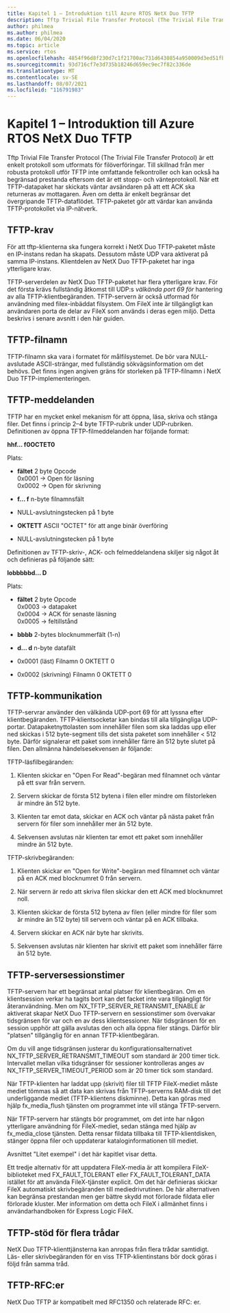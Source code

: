 ```yaml
---
title: Kapitel 1 – Introduktion till Azure RTOS NetX Duo TFTP
description: Tftp Trivial File Transfer Protocol (The Trivial File Transfer Protocol) är ett enkelt protokoll som utformats för filöverföringar.
author: philmea
ms.author: philmea
ms.date: 06/04/2020
ms.topic: article
ms.service: rtos
ms.openlocfilehash: 4854f96d8f230d7c1f21700ac731d6430854a950009d3ed51fbf90d37885f255
ms.sourcegitcommit: 93d716cf7e3d735b18246d659ec9ec7f82c336de
ms.translationtype: MT
ms.contentlocale: sv-SE
ms.lasthandoff: 08/07/2021
ms.locfileid: "116791983"
---
```

# <a name="chapter-1---introduction-to-azure-rtos-netx-duo-tftp"></a>Kapitel 1 – Introduktion till Azure RTOS NetX Duo TFTP 

Tftp Trivial File Transfer Protocol (The Trivial File Transfer Protocol) är ett enkelt protokoll som utformats för filöverföringar. Till skillnad från mer robusta protokoll utför TFTP inte omfattande felkontroller och kan också ha begränsad prestanda eftersom det är ett stopp- och vänteprotokoll. När ett TFTP-datapaket har skickats väntar avsändaren på att ett ACK ska returneras av mottagaren. Även om detta är enkelt begränsar det övergripande TFTP-dataflödet. TFTP-paketet gör att värdar kan använda TFTP-protokollet via IP-nätverk.

## <a name="tftp-requirements"></a>TFTP-krav

För att tftp-klienterna ska fungera korrekt i NetX Duo TFTP-paketet måste en IP-instans redan ha skapats. Dessutom måste UDP vara aktiverat på samma IP-instans. Klientdelen av NetX Duo TFTP-paketet har inga ytterligare krav.

TFTP-serverdelen av NetX Duo TFTP-paketet har flera ytterligare krav. För det första krävs fullständig åtkomst till UDP:s *välkända port 69 för* hantering av alla TFTP-klientbegäranden. TFTP-servern är också utformad för användning med filex-inbäddat filsystem. Om FileX inte är tillgängligt kan användaren porta de delar av FileX som används i deras egen miljö. Detta beskrivs i senare avsnitt i den här guiden.

## <a name="tftp-file-names"></a>TFTP-filnamn 

TFTP-filnamn ska vara i formatet för målfilsystemet. De bör vara NULL-avslutade ASCII-strängar, med fullständig sökvägsinformation om det behövs. Det finns ingen angiven gräns för storleken på TFTP-filnamn i NetX Duo TFTP-implementeringen.

## <a name="tftp-messages"></a>TFTP-meddelanden

TFTP har en mycket enkel mekanism för att öppna, läsa, skriva och stänga filer. Det finns i princip 2–4 byte TFTP-rubrik under UDP-rubriken. Definitionen av öppna TFTP-filmeddelanden har följande format:

**hhf... f0OCTET0**

Plats:

- **fältet** 2 byte Opcode  
0x0001 -> Open för läsning  
0x0002 -> Open för skrivning

- **f... f** n-byte filnamnsfält

- NULL-avslutningstecken på 1 byte

- **OKTETT** ASCII "OCTET" för att ange binär överföring

- NULL-avslutningstecken på 1 byte

Definitionen av TFTP-skriv-, ACK- och felmeddelandena skiljer sig något åt och definieras på följande sätt:

**lobbbbbd... D**

Plats:

- **fältet** 2 byte Opcode  
0x0003 -> datapaket  
0x0004 -> ACK för senaste läsning  
0x0005 -> feltillstånd  

- **bbbb** 2-bytes blocknummerfält (1-n)

- **d... d** n-byte datafält


- 0x0001 (läst) Filnamn 0 OKTETT 0

- 0x0002 (skrivning) Filnamn 0 OKTETT 0

## <a name="tftp-communication"></a>TFTP-kommunikation

TFTP-servrar använder den välkända UDP-port 69 för att lyssna efter klientbegäranden. TFTP-klientsocketar kan bindas till alla tillgängliga UDP-portar. Datapaketnyttolasten som innehåller filen som ska laddas upp eller ned skickas i 512 byte-segment tills det sista paketet som innehåller < 512 byte. Därför signalerar ett paket som innehåller färre än 512 byte slutet på filen. Den allmänna händelsesekvensen är följande:

TFTP-läsfilbegäranden:

1.  Klienten skickar en "Open For Read"-begäran med filnamnet och väntar på ett svar från servern.

2.  Servern skickar de första 512 bytena i filen eller mindre om filstorleken är mindre än 512 byte.

3.  Klienten tar emot data, skickar en ACK och väntar på nästa paket från servern för filer som innehåller mer än 512 byte.

4.  Sekvensen avslutas när klienten tar emot ett paket som innehåller mindre än 512 byte.

TFTP-skrivbegäranden:

1.  Klienten skickar en "Open for Write"-begäran med filnamnet och väntar på en ACK med blocknumret 0 från servern.

2.  När servern är redo att skriva filen skickar den ett ACK med blocknumret noll.

3.  Klienten skickar de första 512 bytena av filen (eller mindre för filer som är mindre än 512 byte) till servern och väntar på en ACK tillbaka.

4.  Servern skickar en ACK när byte har skrivits.

5.  Sekvensen avslutas när klienten har skrivit ett paket som innehåller färre än 512 byte.
 

## <a name="tftp-server-session-timer"></a>TFTP-serversessionstimer

TFTP-servern har ett begränsat antal platser för klientbegäran. Om en klientsession verkar ha tagits bort kan det facket inte vara tillgängligt för återanvändning. Men om NX_TFTP_SERVER_RETRANSMIT_ENABLE är aktiverat skapar NetX Duo TFTP-servern en sessionstimer som övervakar tidsgränsen för var och en av dess klientsessioner. När tidsgränsen för en session upphör att gälla avslutas den och alla öppna filer stängs. Därför blir "platsen" tillgänglig för en annan TFTP-klientbegäran.

Om du vill ange tidsgränsen justerar du konfigurationsalternativet NX_TFTP_SERVER_RETRANSMIT_TIMEOUT som standard är 200 timer tick. Intervallet mellan vilka tidsgränser för sessioner kontrolleras anges av NX_TFTP_SERVER_TIMEOUT_PERIOD som är 20 timer tick som standard.

När TFTP-klienten har laddat upp (skrivit) filer till TFTP FileX-mediet måste mediet tömmas så att data kan skrivas från TFTP-serverns RAM-disk till det underliggande mediet (TFTP-klientens diskminne). Detta kan göras med hjälp fx_media_flush tjänsten om programmet inte vill stänga TFTP-servern.

När TFTP-servern har stängts bör programmet, om det inte har någon ytterligare användning för FileX-mediet, sedan stänga med hjälp av fx_media_close tjänsten. Detta rensar fildata tillbaka till TFTP-klientdisken, stänger öppna filer och uppdaterar kataloginformationen till mediet.

Avsnittet "Litet exempel" i det här kapitlet visar detta.

Ett tredje alternativ för att uppdatera FileX-media är att kompilera FileX-biblioteket med FX_FAULT_TOLERANT eller FX_FAULT_TOLERANT_DATA istället för att använda FileX-tjänster explicit. Om det här definieras skickar FileX automatiskt skrivbegäranden till mediedrivrutinen. De här alternativen kan begränsa prestandan men ger bättre skydd mot förlorade fildata eller förlorade kluster. Mer information om detta och FileX i allmänhet finns i användarhandboken för Express Logic FileX.

## <a name="tftp-multi-thread-support"></a>TFTP-stöd för flera trådar

NetX Duo TFTP-klienttjänsterna kan anropas från flera trådar samtidigt. Läs- eller skrivbegäranden för en viss TFTP-klientinstans bör dock göras i följd från samma tråd.

## <a name="tftp-rfcs"></a>TFTP-RFC:er

NetX Duo TFTP är kompatibelt med RFC1350 och relaterade RFC: er.

